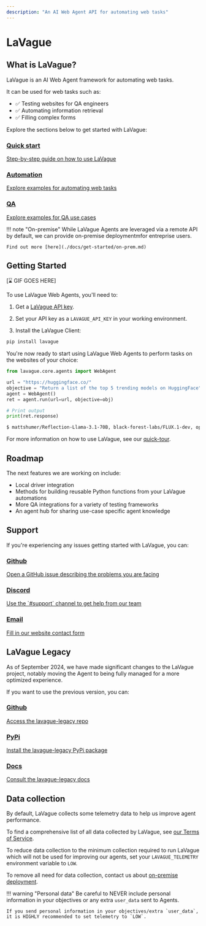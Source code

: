 ```yaml
---
description: "An AI Web Agent API for automating web tasks"
---
```


# LaVague

## What is LaVague?

LaVague is an AI Web Agent framework for automating web tasks.

It can be used for web tasks such as:

- ✅ Testing websites for QA engineers
- ✅ Automating information retrieval
- ✅ Filling complex forms


Explore the sections below to get started with LaVague:

<div class="boxes-container">
    <a href="quickstart" class="box">
        <h3>Quick start</h3>
        <p>Step-by-step guide on how to use LaVague</p>
    </a>
    <a href="automation" class="box">
        <h3>Automation</h3>
        <p>Explore examples for automating web tasks</p>
    </a>
    <a href="QA" class="box">
        <h3>QA</h3>
        <p>Explore examples for QA use cases</p>
    </a>
</div>

!!! note "On-premise"
    While LaVague Agents are leveraged via a remote API by default, we can provide on-premise deploymentmfor entreprise users.
    
    Find out more [here](./docs/get-started/on-prem.md)

## Getting Started

[⌛ GIF GOES HERE]

To use LaVague Web Agents, you'll need to:

1. Get a [LaVague API key]().

2. Set your API key as a `LAVAGUE_API_KEY` in your working environment.

3. Install the LaVague Client:

```bash
pip install lavague
```

You're now ready to start using LaVague Web Agents to perform tasks on the websites of your choice:

```python
from lavague.core.agents import WebAgent

url = "https://huggingface.co/"
objective = "Return a list of the top 5 trending models on HuggingFace"
agent = WebAgent()
ret = agent.run(url=url, objective=obj)

# Print output
print(ret.response)
```

```bash
$ mattshumer/Reflection-Llama-3.1-70B, black-forest-labs/FLUX.1-dev, openbmb/MiniCPM3-4B, deepseek-ai/DeepSeek-V2.5, Qwen/Qwen2-VL-7B-Instruct
```

For more information on how to use LaVague, see our [quick-tour](https://docs.lavague.ai/en/latest/docs/get-started/quick-tour/).

## Roadmap

The next features we are working on include:

- Local driver integration
- Methods for building reusable Python functions from your LaVague automations
- More QA integrations for a variety of testing frameworks
- An agent hub for sharing use-case specific agent knowledge

## Support

If you're experiencing any issues getting started with LaVague, you can:

<div class="boxes-container">
    <a href="https://github.com/lavague-ai/LaVague/issues" class="box">
        <h3>Github</h3>
        <p>Open a GitHub issue describing the problems you are facing</p>
    </a>
    <a href="https://discord.gg/SDxn9KpqX9" class="box">
        <h3>Discord</h3>
        <p>Use the `#support` channel to get help from our team</p>
    </a>
    <a href="https://www.lavague.ai/contact" class="box">
        <h3>Email</h3>
        <p>Fill in our website contact form</p>
    </a>
</div>

## LaVague Legacy

As of September 2024, we have made significant changes to the LaVague project, notably moving the Agent to being fully managed for a more optimized experience.

If you want to use the previous version, you can:

<div class="boxes-container">
    <a href="https://github.com/lavague-ai/LaVague/issues" class="box">
        <h3>Github</h3>
        <p>Access the lavague-legacy repo</p>
    </a>
    <a href="https://discord.gg/SDxn9KpqX9" class="box">
        <h3>PyPi</h3>
        <p>Install the lavague-legacy PyPi package</p>
    </a>
    <a href="https://www.lavague.ai/contact" class="box">
        <h3>Docs</h3>
        <p>Consult the lavague-legacy docs</p>
    </a>
</div>

## Data collection

By default, LaVague collects some telemetry data to help us improve agent performance.

To find a comprehensive list of all data collected by LaVague, see [our Terms of Service]().

To reduce data collection to the minimum collection required to run LaVague which will not be used for improving our agents, set your `LAVAGUE_TELEMETRY` environment variable to `LOW`.

To remove all need for data collection, contact us about [on-premise deployment]().

!!! warning "Personal data" 
    Be careful to NEVER include personal information in your objectives or any extra `user_data` sent to Agents.
    
    If you send personal information in your objectives/extra `user_data`, it is HIGHLY recommended to set telemetry to `LOW`.